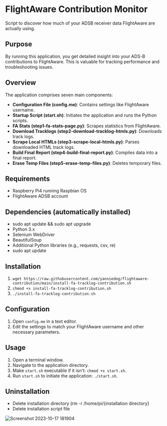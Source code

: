 
# FlightAware Contribution Monitor

Script to discover how much of your ADSB receiver data FlightAware are actually using.

## Purpose

By running this application, you get detailed insight into your ADS-B contributions to FlightAware. This is valuable for tracking performance and troubleshooting issues.

## Overview

The application comprises seven main components:

- **Configuration File (config.me)**: Contains settings like FlightAware username.
- **Startup Script (start.sh)**: Initiates the application and runs the Python scripts.
- **FA Stats (step1-fa-stats-page.py)**: Scrapes statistics from FlightAware.
- **Download Tracklogs (step2-download-tracklog-htmls.py)**: Downloads track logs.
- **Scrape Local HTMLs (step3-scrape-local-htmls.py)**: Parses downloaded HTML track logs.
- **Build Final Report (step4-build-final-report.py)**: Compiles data into a final report.
- **Erase Temp Files (step5-erase-temp-files.py)**: Deletes temporary files.

## Requirements
- Raspberry Pi4 running Raspbian OS
- FlightAware ADSB account

## Dependencies (automatically installed)
- sudo apt update && sudo apt upgrade
- Python 3.x
- Selenium WebDriver
- BeautifulSoup
- Additional Python libraries (e.g., requests, csv, re)
- sudo apt update

## Installation

1) `wget https://raw.githubusercontent.com/yanniedog/flightaware-contribution/main/install-fa-tracklog-contribution.sh`
2) `chmod +x install-fa-tracklog-contribution.sh`
3) `./install-fa-tracklog-contribution.sh`

## Configuration

1. Open `config.me` in a text editor.
2. Edit the settings to match your FlightAware username and other necessary parameters.

## Usage

1. Open a terminal window.
2. Navigate to the application directory.
3. Make `start.sh` executable if it isn't: `chmod +x start.sh`.
4. Run `start.sh` to initiate the application: `./start.sh`.

## Uninstallation
- Delete installation directory (rm -r /home/pi/{installation directory}
- Delete installation script file

![Screenshot 2023-10-17 181904](https://github.com/yanniedog/flightaware-contribution/assets/25560742/46a896b9-f407-4c03-8133-592dea17dcba)
